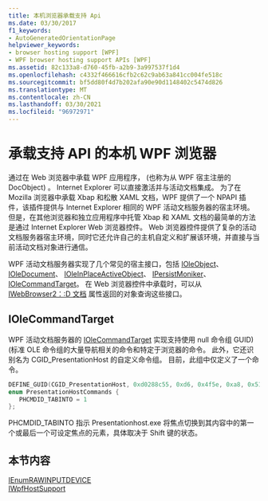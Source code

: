 ```yaml
---
title: 本机浏览器承载支持 Api
ms.date: 03/30/2017
f1_keywords:
- AutoGeneratedOrientationPage
helpviewer_keywords:
- browser hosting support [WPF]
- WPF browser hosting support APIs [WPF]
ms.assetid: 82c133a8-d760-45fb-a2b9-3a997537f1d4
ms.openlocfilehash: c4332f466616cfb2c62c9ab63a841cc004fe518c
ms.sourcegitcommit: bf5dd80f4d7b202afa90e90d1148402c5474d826
ms.translationtype: MT
ms.contentlocale: zh-CN
ms.lasthandoff: 03/30/2021
ms.locfileid: "96972971"
---
```

# <a name="native-wpf-browser-hosting-support-apis"></a>承载支持 API 的本机 WPF 浏览器

通过在 Web 浏览器中承载 WPF 应用程序， (也称为从 WPF 宿主注册的 DocObject) 。 Internet Explorer 可以直接激活并与活动文档集成。 为了在 Mozilla 浏览器中承载 Xbap 和松散 XAML 文档，WPF 提供了一个 NPAPI 插件，该插件提供与 Internet Explorer 相同的 WPF 活动文档服务器的宿主环境。 但是，在其他浏览器和独立应用程序中托管 Xbap 和 XAML 文档的最简单的方法是通过 Internet Explorer Web 浏览器控件。 Web 浏览器控件提供了复杂的活动文档服务器宿主环境，同时它还允许自己的主机自定义和扩展该环境，并直接与当前活动文档对象进行通信。  
  
 WPF 活动文档服务器实现了几个常见的宿主接口，包括 [IOleObject](/windows/win32/api/oleidl/nn-oleidl-ioleobject)、 [IOleDocument](/windows/win32/api/docobj/nn-docobj-ioledocument)、 [IOleInPlaceActiveObject](/windows/win32/api/oleidl/nn-oleidl-ioleinplaceactiveobject)、 [IPersistMoniker](/previous-versions/windows/internet-explorer/ie-developer/platform-apis/ms775042(v=vs.85))、 [IOleCommandTarget](/windows/win32/api/docobj/nn-docobj-iolecommandtarget)。 在 Web 浏览器控件中承载时，可以从 [IWebBrowser2：:D 文档](/previous-versions/aa752116(v=vs.85)) 属性返回的对象查询这些接口。  
  
## <a name="iolecommandtarget"></a>IOleCommandTarget  

 WPF 活动文档服务器的 [IOleCommandTarget](/windows/win32/api/docobj/nn-docobj-iolecommandtarget) 实现支持使用 null 命令组 GUID)  (标准 OLE 命令组的大量导航相关的命令和特定于浏览器的命令。 此外，它还识别名为 CGID_PresentationHost 的自定义命令组。 目前，此组中仅定义了一个命令。  
  
```cpp  
DEFINE_GUID(CGID_PresentationHost, 0xd0288c55, 0xd6, 0x4f5e, 0xa8, 0x51, 0x79, 0xde, 0xc5, 0x1b, 0x10, 0xec);  
enum PresentationHostCommands {
   PHCMDID_TABINTO = 1
};  
```  
  
 PHCMDID_TABINTO 指示 Presentationhost.exe 将焦点切换到其内容中的第一个或最后一个可设定焦点的元素，具体取决于 Shift 键的状态。  
  
## <a name="in-this-section"></a>本节内容  

 [IEnumRAWINPUTDEVICE](ienumrawinputdevice.md)  
 [IWpfHostSupport](iwpfhostsupport.md)
